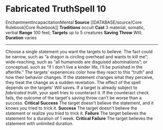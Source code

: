 ﻿---
actions: '[three-actions]'
component:
- Material
- Somatic
- Verbal
duration: varies
heighten_level: '10'
id: '106'
level: '10'
name: Fabricated Truth
range: 100 feet
rarity: Common
saving_throw: Will
school: Enchantment
source: '[[DATABASE/source/Core Rulebook|Core Rulebook]]'
target: up to 5 creatures
tradition:
- Occult
trait:
- '[[DATABASE/trait/Enchantment|Enchantment]]'
- '[[DATABASE/trait/Incapacitation|Incapacitation]]'
- '[[DATABASE/trait/Mental|Mental]]'
type: Spell

---
# Fabricated Truth<span class="item-type">Spell 10</span>

<span class="item-trait">Enchantment</span><span class="item-trait">Incapacitation</span><span class="item-trait">Mental</span>
**Source** [[DATABASE/source/Core Rulebook|Core Rulebook]] 
**Traditions** occult
**Cast** <span class="action-icon">3</span> material, somatic, verbal
**Range** 100 feet; **Targets** up to 5 creatures
**Saving Throw** Will; **Duration** varies

---
Choose a single statement you want the targets to believe. The fact could be narrow, such as “a dragon is circling overhead and wants to kill me”; wide-reaching, such as “all humanoids are disguised abominations”; or conceptual, such as “if I don't live a kinder life, I'll be punished in the afterlife.” The targets' experiences color how they react to this “truth” and how their behavior changes. If the statement changes what they perceive, they treat the change as a sudden revelation.
 The effect of the spell depends on the targets' Will saves. If a target is already subject to _fabricated truth_, your spell tries to counteract it. If the counteract check fails, the outcome of the target's saving throw can't be worse than a success.
**Critical Success** The target doesn't believe the statement, and it knows you tried to trick it.
**Success** The target doesn't believe the statement or realize you tried to trick it.
**Failure** The target believes the statement for a duration of 1 week.
**Critical Failure** The target believes the statement with unlimited duration.